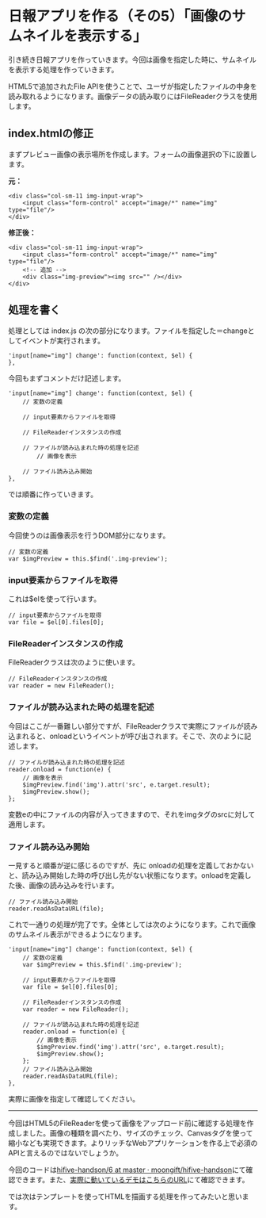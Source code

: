 # 日報アプリを作る（その5）「画像のサムネイルを表示する」

引き続き日報アプリを作っていきます。今回は画像を指定した時に、サムネイルを表示する処理を作っていきます。

HTML5で追加されたFile APIを使うことで、ユーザが指定したファイルの中身を読み取れるようになります。画像データの読み取りにはFileReaderクラスを使用します。

## index.htmlの修正

まずプレビュー画像の表示場所を作成します。フォームの画像選択の下に設置します。

**元：**

```
<div class="col-sm-11 img-input-wrap">
    <input class="form-control" accept="image/*" name="img" type="file"/>
</div>
```

**修正後：**

```
<div class="col-sm-11 img-input-wrap">
    <input class="form-control" accept="image/*" name="img" type="file"/>
    <!-- 追加 -->
    <div class="img-preview"><img src="" /></div>
</div>
```

## 処理を書く

処理としては index.js の次の部分になります。ファイルを指定した＝changeとしてイベントが実行されます。

```
'input[name="img"] change': function(context, $el) {
},
```

今回もまずコメントだけ記述します。

```
'input[name="img"] change': function(context, $el) {
	// 変数の定義
	
	// input要素からファイルを取得
	
	// FileReaderインスタンスの作成
	
	// ファイルが読み込まれた時の処理を記述
		// 画像を表示
		
	// ファイル読み込み開始
},
```

では順番に作っていきます。

### 変数の定義

今回使うのは画像表示を行うDOM部分になります。

```
// 変数の定義
var $imgPreview = this.$find('.img-preview');
```

### input要素からファイルを取得

これは$elを使って行います。

```
// input要素からファイルを取得
var file = $el[0].files[0];
```

### FileReaderインスタンスの作成

FileReaderクラスは次のように使います。

```
// FileReaderインスタンスの作成
var reader = new FileReader();
```

### ファイルが読み込まれた時の処理を記述

今回はここが一番難しい部分ですが、FileReaderクラスで実際にファイルが読み込まれると、onloadというイベントが呼び出されます。そこで、次のように記述します。

```
// ファイルが読み込まれた時の処理を記述
reader.onload = function(e) {
	// 画像を表示
	$imgPreview.find('img').attr('src', e.target.result);
	$imgPreview.show();
};
```

変数eの中にファイルの内容が入ってきますので、それをimgタグのsrcに対して適用します。

### ファイル読み込み開始

一見すると順番が逆に感じるのですが、先に onloadの処理を定義しておかないと、読み込み開始した時の呼び出し先がない状態になります。onloadを定義した後、画像の読み込みを行います。

```
// ファイル読み込み開始
reader.readAsDataURL(file);
```

これで一通りの処理が完了です。全体としては次のようになります。これで画像のサムネイル表示ができるようになります。

```
'input[name="img"] change': function(context, $el) {
	// 変数の定義
	var $imgPreview = this.$find('.img-preview');
	
	// input要素からファイルを取得
	var file = $el[0].files[0];
	
	// FileReaderインスタンスの作成
	var reader = new FileReader();
	
	// ファイルが読み込まれた時の処理を記述
	reader.onload = function(e) {
		// 画像を表示
		$imgPreview.find('img').attr('src', e.target.result);
		$imgPreview.show();
	};
	// ファイル読み込み開始
	reader.readAsDataURL(file);
},
```

実際に画像を指定して確認してください。

----

今回はHTML5のFileReaderを使って画像をアップロード前に確認する処理を作成しました。画像の種類を調べたり、サイズのチェック、Canvasタグを使って縮小なども実現できます。よりリッチなWebアプリケーションを作る上で必須のAPIと言えるのではないでしょうか。

今回のコードは[hifive-handson/6 at master · moongift/hifive-handson](https://github.com/moongift/hifive-handson/tree/master/6)にて確認できます。また、[実際に動いているデモはこちらのURL](https://moongift.github.io/hifive-handson/6/)にて確認できます。

では次はテンプレートを使ってHTMLを描画する処理を作ってみたいと思います。
